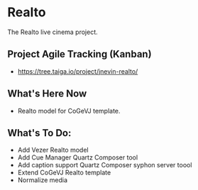 # Realto
The Realto live cinema project.

## Project Agile Tracking (Kanban)
- https://tree.taiga.io/project/jnevin-realto/

## What's Here Now
- Realto model for CoGeVJ template.

## What's To Do:
- Add Vezer Realto model
- Add Cue Manager Quartz Composer tool 
- Add caption support Quartz Composer syphon server toool
- Extend CoGeVJ Realto template
- Normalize media
